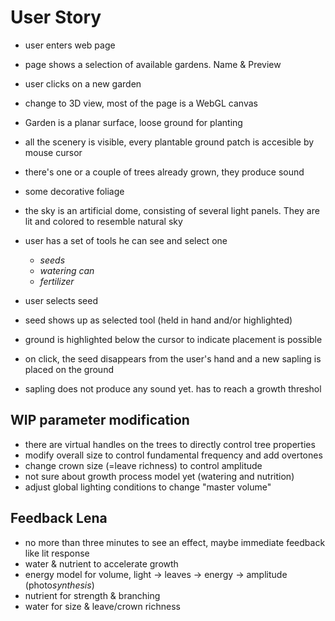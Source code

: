 # User Story

- user enters web page
- page shows a selection of available gardens. Name & Preview
- user clicks on a new garden
- change to 3D view, most of the page is a WebGL canvas

- Garden is a planar surface, loose ground for planting
- all the scenery is visible, every plantable ground patch is accesible by mouse cursor
- there's one or a couple of trees already grown, they produce sound
- some decorative foliage
- the sky is an artificial dome, consisting of several light panels. They are lit and colored to resemble natural sky
- user has a set of tools he can see and select one

  - _seeds_
  - _watering can_
  - _fertilizer_

- user selects seed
- seed shows up as selected tool (held in hand and/or highlighted)
- ground is highlighted below the cursor to indicate placement is possible
- on click, the seed disappears from the user's hand and a new sapling is placed on the ground
- sapling does not produce any sound yet. has to reach a growth threshol

## WIP parameter modification

- there are virtual handles on the trees to directly control tree properties
- modify overall size to control fundamental frequency and add overtones
- change crown size (=leave richness) to control amplitude
- not sure about growth process model yet (watering and nutrition)
- adjust global lighting conditions to change "master volume"

## Feedback Lena

- no more than three minutes to see an effect,
  maybe immediate feedback like lit response
- water & nutrient to accelerate growth
- energy model for volume, light -> leaves -> energy -> amplitude (photo*synthesis*)
- nutrient for strength & branching
- water for size & leave/crown richness
